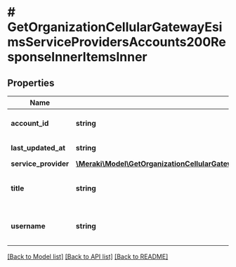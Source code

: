 # # GetOrganizationCellularGatewayEsimsServiceProvidersAccounts200ResponseInnerItemsInner

## Properties

Name | Type | Description | Notes
------------ | ------------- | ------------- | -------------
**account_id** | **string** | Service provider account ID | [optional]
**last_updated_at** | **string** | Last updated at | [optional]
**service_provider** | [**\Meraki\Model\GetOrganizationCellularGatewayEsimsServiceProvidersAccounts200ResponseInnerItemsInnerServiceProvider**](GetOrganizationCellularGatewayEsimsServiceProvidersAccounts200ResponseInnerItemsInnerServiceProvider.md) |  | [optional]
**title** | **string** | Service provider account name | [optional]
**username** | **string** | Service provider account username | [optional]

[[Back to Model list]](../../README.md#models) [[Back to API list]](../../README.md#endpoints) [[Back to README]](../../README.md)
